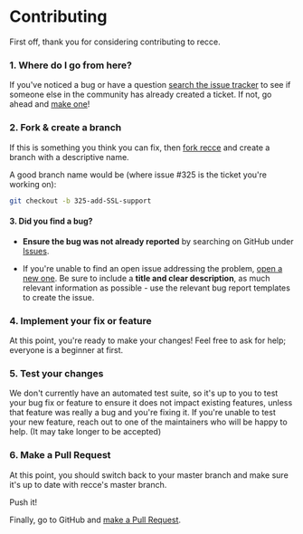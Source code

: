 # Contributing

First off, thank you for considering contributing to recce. 

### 1. Where do I go from here?

If you've noticed a bug or have a question [search the issue tracker](https://github.com/errbufferoverfl/recce/issues)
to see if someone else in the community has already created a ticket. If not, go ahead and [make one](https://github.com/errbufferoverfl/recce/issues/new)!

### 2. Fork & create a branch

If this is something you think you can fix, then [fork recce](https://help.github.com/articles/fork-a-repo)
and create a branch with a descriptive name.

A good branch name would be (where issue #325 is the ticket you're working on):

```sh
git checkout -b 325-add-SSL-support
```

#### 3. Did you find a bug?

* **Ensure the bug was not already reported** by searching on GitHub under [Issues](https://github.com/errbufferoverfl/recce/issues).

* If you're unable to find an open issue addressing the problem, [open a new one](https://github.com/errbufferoverfl/recce/issues/new). 
Be sure to include a **title and clear description**, as much relevant information as possible - use the relevant bug report templates to create the issue. 

### 4. Implement your fix or feature

At this point, you're ready to make your changes! Feel free to ask for help; everyone is a beginner at first.

### 5. Test your changes

We don't currently have an automated test suite, so it's up to you to test your bug fix or feature to ensure it does not impact existing features, unless that feature was really a bug and you're fixing it. If you're unable to test your new feature, reach out to one of the maintainers who will be happy to help. (It may take longer to be accepted)

### 6. Make a Pull Request

At this point, you should switch back to your master branch and make sure it's
up to date with recce's master branch.

Push it!

Finally, go to GitHub and [make a Pull Request](https://help.github.com/articles/creating-a-pull-request).
